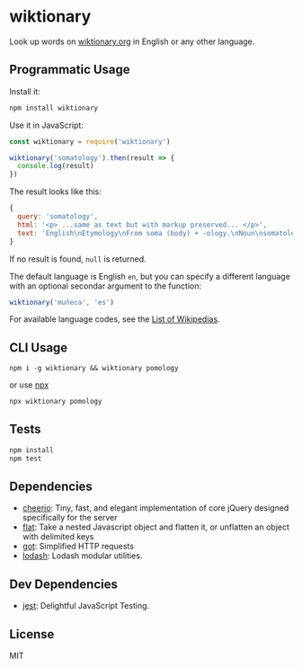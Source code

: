 # wiktionary 

Look up words on [wiktionary.org](https://www.wiktionary.org/) in English or any other language.

## Programmatic Usage

Install it:

```sh
npm install wiktionary
```

Use it in JavaScript:

```js
const wiktionary = require('wiktionary')

wiktionary('somatology').then(result => {
  console.log(result)
})
```

The result looks like this:

```js
{
  query: 'somatology',
  html: '<p> ...same as text but with markup preserved... </p>',
  text: 'English\nEtymology\nFrom soma (body) +‎ -ology.\nNoun\nsomatology (usually uncountable, plural somatologies)\nThe study of the physical nature of human beings.\nDerived terms\nanthroposomatology\n'
}
```

If no result is found, `null` is returned.

The default language is English `en`, but you can specify a different language
with an optional secondar argument to the function:

```js
wiktionary('muñeca', 'es')
```

For available language codes, see the [List of Wikipedias](https://en.wikipedia.org/wiki/List_of_Wikipedias).

## CLI Usage

```
npm i -g wiktionary && wiktionary pomology
```

or use [npx](https://medium.com/@maybekatz/introducing-npx-an-npm-package-runner-55f7d4bd282b)

```sh
npx wiktionary pomology
```

## Tests

```sh
npm install
npm test
```

## Dependencies

- [cheerio](https://github.com/cheeriojs/cheerio): Tiny, fast, and elegant implementation of core jQuery designed specifically for the server
- [flat](https://github.com/hughsk/flat): Take a nested Javascript object and flatten it, or unflatten an object with delimited keys
- [got](): Simplified HTTP requests
- [lodash](): Lodash modular utilities.

## Dev Dependencies

- [jest](https://github.com/facebook/jest): Delightful JavaScript Testing.


## License

MIT
